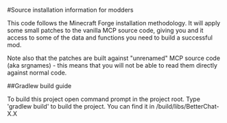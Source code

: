#Source installation information for modders

This code follows the Minecraft Forge installation methodology. It will apply some small patches to the vanilla MCP source code, giving you and it access to some of the data and functions you need to build a successful mod.

Note also that the patches are built against "unrenamed" MCP source code (aka srgnames) - this means that you will not be able to read them directly against normal code.

##Gradlew build guide

To build this project open command prompt in the project root.
Type 'gradlew build' to build the project. You can find it in /build/libs/BetterChat-X.X